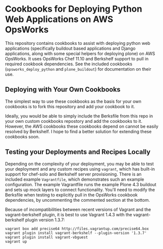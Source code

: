 Cookbooks for Deploying Python Web Applications on AWS OpsWorks
===============================================================

This repository contains cookbooks to assist with deploying python web
applications (specifically buildout based applications and Django
applications, along with some special helpers for deploying plone) on
AWS OpsWorks.  It uses OpsWorks Chef 11.10 and Berkshelf support to
pull in required cookbook dependencies.  See the included cookbooks
(`opsworks_deploy_python` and `plone_buildout`) for documentation on
their use.


Deploying with Your Own Cookbooks
---------------------------------

The simplest way to use these cookbooks as the basis for your own
cookbooks is to fork this repository and add your cookbook to it.

Ideally, you would be able to simply include the Berksfile from this
repo in your own custom cookbooks repostory and add the cookbooks to
it.  However, the AWS cookbooks these cookbooks depend on cannot be
easily resolved by Berkshelf.  I hope to find a better solution for
extending these cookbooks soon.


Testing your Deployments and Recipes Locally
--------------------------------------------

Depending on the complexity of your deployment, you may be able to
test your deployment and any custom recipes using `vagrant`, which has
built-in support for chef-solo and Berkshelf server provisioning.
There is an included example `Vagrantfile`, which demonstrates such an
example configuration.  The example Vagrantfile runs the example Plone
4.3 buildout and sets up mock layers to connect functionality.  You'll
need to modify the Berksfile when testing to explicitly pull in the
OpsWorks cookbook dependencies, by uncommenting the commented section
at the bottom.

Because of incompatibilities between recent versions of Vagrant and
the vagrant-berkshelf plugin, it is best to use Vagrant 1.4.3 with the
vagrant-berkshelf plugin version 1.3.7:

    vagrant box add precise64 http://files.vagrantup.com/precise64.box
    vagrant plugin install vagrant-berkshelf --plugin-version '1.3.7'
    vagrant plugin install vagrant-vbguest
    vagrant up
